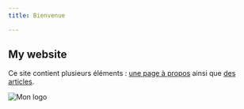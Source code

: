 ```yaml
---
title: Bienvenue

---
```

## My website
Ce site contient plusieurs éléments : [une page à propos](/labveilletech/propos) ainsi que [des articles](/labveilletech/articles).

![Mon logo](./images/logo.png)